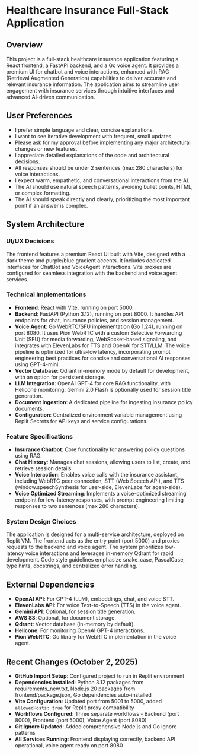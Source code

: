 # Healthcare Insurance Full-Stack Application

## Overview
This project is a full-stack healthcare insurance application featuring a React frontend, a FastAPI backend, and a Go voice agent. It provides a premium UI for chatbot and voice interactions, enhanced with RAG (Retrieval Augmented Generation) capabilities to deliver accurate and relevant insurance information. The application aims to streamline user engagement with insurance services through intuitive interfaces and advanced AI-driven communication.

## User Preferences
- I prefer simple language and clear, concise explanations.
- I want to see iterative development with frequent, small updates.
- Please ask for my approval before implementing any major architectural changes or new features.
- I appreciate detailed explanations of the code and architectural decisions.
- All responses should be under 2 sentences (max 280 characters) for voice interactions.
- I expect warm, empathetic, and conversational interactions from the AI.
- The AI should use natural speech patterns, avoiding bullet points, HTML, or complex formatting.
- The AI should speak directly and clearly, prioritizing the most important point if an answer is complex.

## System Architecture

### UI/UX Decisions
The frontend features a premium React UI built with Vite, designed with a dark theme and purple/blue gradient accents. It includes dedicated interfaces for ChatBot and VoiceAgent interactions. Vite proxies are configured for seamless integration with the backend and voice agent services.

### Technical Implementations
- **Frontend**: React with Vite, running on port 5000.
- **Backend**: FastAPI (Python 3.12), running on port 8000. It handles API endpoints for chat, insurance policies, and session management.
- **Voice Agent**: Go WebRTC/SFU implementation (Go 1.24), running on port 8080. It uses Pion WebRTC with a custom Selective Forwarding Unit (SFU) for media forwarding, WebSocket-based signaling, and integrates with ElevenLabs for TTS and OpenAI for STT/LLM. The voice pipeline is optimized for ultra-low latency, incorporating prompt engineering best practices for concise and conversational AI responses using GPT-4-mini.
- **Vector Database**: Qdrant in-memory mode by default for development, with an option for persistent storage.
- **LLM Integration**: OpenAI GPT-4 for core RAG functionality, with Helicone monitoring. Gemini 2.0 Flash is optionally used for session title generation.
- **Document Ingestion**: A dedicated pipeline for ingesting insurance policy documents.
- **Configuration**: Centralized environment variable management using Replit Secrets for API keys and service configurations.

### Feature Specifications
- **Insurance Chatbot**: Core functionality for answering policy questions using RAG.
- **Chat History**: Manages chat sessions, allowing users to list, create, and retrieve session details.
- **Voice Interaction**: Enables voice calls with the insurance assistant, including WebRTC peer connection, STT (Web Speech API), and TTS (window.speechSynthesis for user-side, ElevenLabs for agent-side).
- **Voice Optimized Streaming**: Implements a voice-optimized streaming endpoint for low-latency responses, with prompt engineering limiting responses to two sentences (max 280 characters).

### System Design Choices
The application is designed for a multi-service architecture, deployed on Replit VM. The frontend acts as the entry point (port 5000) and proxies requests to the backend and voice agent. The system prioritizes low-latency voice interactions and leverages in-memory Qdrant for rapid development. Code style guidelines emphasize snake_case, PascalCase, type hints, docstrings, and centralized error handling.

## External Dependencies
- **OpenAI API**: For GPT-4 (LLM), embeddings, chat, and voice STT.
- **ElevenLabs API**: For voice Text-to-Speech (TTS) in the voice agent.
- **Gemini API**: Optional, for session title generation.
- **AWS S3**: Optional, for document storage.
- **Qdrant**: Vector database (in-memory by default).
- **Helicone**: For monitoring OpenAI GPT-4 interactions.
- **Pion WebRTC**: Go library for WebRTC implementation in the voice agent.

## Recent Changes (October 2, 2025)
- **GitHub Import Setup**: Configured project to run in Replit environment
- **Dependencies Installed**: Python 3.12 packages from requirements_new.txt, Node.js 20 packages from frontend/package.json, Go dependencies auto-installed
- **Vite Configuration**: Updated port from 5001 to 5000, added `allowedHosts: true` for Replit proxy compatibility
- **Workflows Configured**: Three separate workflows - Backend (port 8000), Frontend (port 5000), Voice Agent (port 8080)
- **Git Ignore Updated**: Added comprehensive Node.js and Go ignore patterns
- **All Services Running**: Frontend displaying correctly, backend API operational, voice agent ready on port 8080